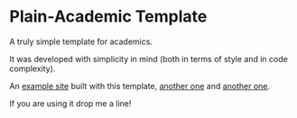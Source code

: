 # Plain-Academic Template
A truly simple template for academics.


It was developed with simplicity in mind (both in terms of style and in code complexity).


An [example site](http://mavroud.is) built with this template, [another one](http://andreacerulli.github.io/) and [another one](http://www0.cs.ucl.ac.uk/staff/J.Bootle/).


If you are using it drop me a line!
